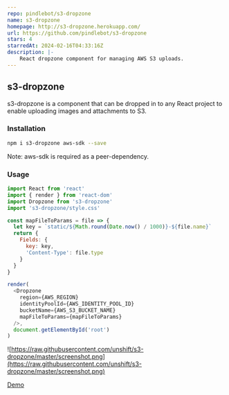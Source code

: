 ```yaml
---
repo: pindlebot/s3-dropzone
name: s3-dropzone
homepage: http://s3-dropzone.herokuapp.com/
url: https://github.com/pindlebot/s3-dropzone
stars: 4
starredAt: 2024-02-16T04:33:16Z
description: |-
    React dropzone component for managing AWS S3 uploads.
---
```


## s3-dropzone

s3-dropzone is a component that can be dropped in to any React project to enable uploading images and attachments to S3. 

### Installation

```bash
npm i s3-dropzone aws-sdk --save
```

Note: aws-sdk is required as a peer-dependency.

### Usage

```js
import React from 'react'
import { render } from 'react-dom'
import Dropzone from 's3-dropzone'
import 's3-dropzone/style.css'

const mapFileToParams = file => {
  let key = `static/${Math.round(Date.now() / 1000)}-${file.name}`
  return {
    Fields: {
      key: key,
      'Content-Type': file.type
    }
  }
}

render(
  <Dropzone
    region={AWS_REGION}
    identityPoolId={AWS_IDENTITY_POOL_ID}
    bucketName={AWS_S3_BUCKET_NAME}
    mapFileToParams={mapFileToParams}
  />,
  document.getElementById('root')
)

````

![https://raw.githubusercontent.com/unshift/s3-dropzone/master/screenshot.png](https://raw.githubusercontent.com/unshift/s3-dropzone/master/screenshot.png)

[Demo](http://s3-dropzone.herokuapp.com/)

